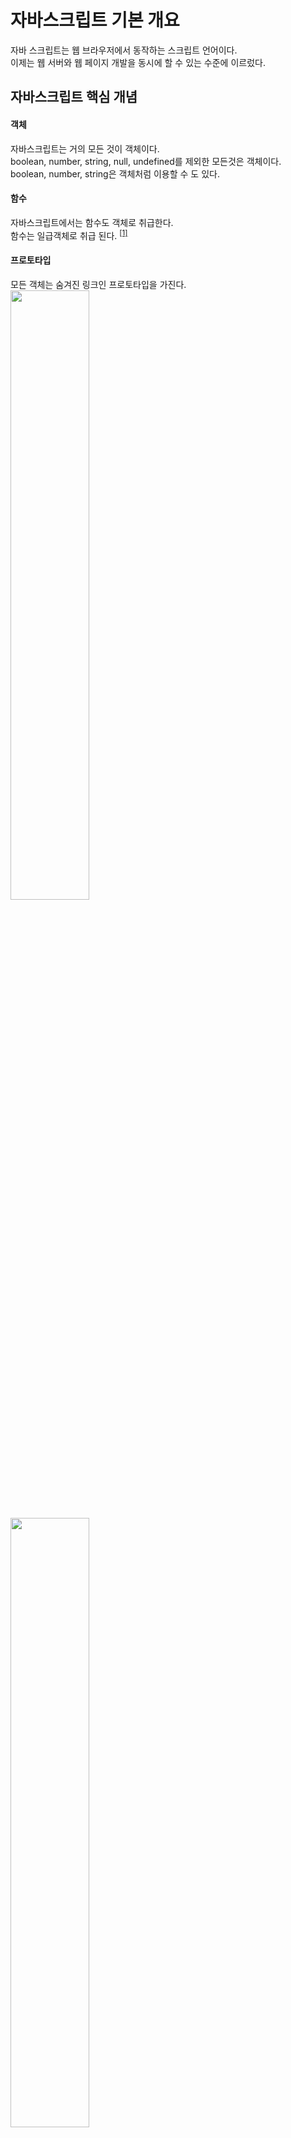 # 자바스크립트 기본 개요

자바 스크립트는 웹 브라우저에서 동작하는 스크립트 언어이다.  
이제는 웹 서버와 웹 페이지 개발을 동시에 할 수 있는 수준에 이르렀다.

자바스크립트 핵심 개념
-----------

#### 객체
자바스크립트는 거의 모든 것이 객체이다.  
boolean, number, string, null, undefined를 제외한 모든것은 객체이다.  
boolean, number, string은 객체처럼 이용할 수 도 있다.

#### 함수
자바스크립트에서는 함수도 객체로 취급한다.  
함수는 일급객체로 취급 된다. <sup>[[1]](#일급객체)</sup>

#### 프로토타입
모든 객체는 숨겨진 링크인 프로토타입을 가진다.  
<img src="https://user-images.githubusercontent.com/50283326/134806677-ac9a98b7-c4d3-442f-b48e-45888aa5405d.png" style="width : 50%;">  

<img src="https://user-images.githubusercontent.com/50283326/134806898-389d1b53-9b97-4384-a71f-737130c648b9.png" style="width : 50%;">  


#### 실행 컨텍스트와 클로저
자바 스크립트는 실행 컨텍스트를 만들고 그 안에서 실행이 이루어진다.
실행컨텍스트는 자신만의 유효범위를 가지고 있고 이 과정에서 클로저를 구현할 수 있다.

<br>


객체지향 프로그래밍
---

자바스크립트는 클래스를 지원하지 않지만 객체지향 프로그래밍이 가능하다.(es6 부터는 클래스를 지원한다) <sup>[[2]](#Javascript-클래스)</sup>

<br>


함수형 프로그래밍
---
함수형 프로그래밍은 높은 수준의 모듈화를 가능하게 하는 매우 효율적인 프로그래밍 방법이다. <sup>[[3]](#함수형-프로그래밍)</sup>

<br>

단점
---
* 느슨한 타입 체크(컴파일에서 잡지 못하는 오류는 고스란히 런타임 오류로 발견) -> 타입스크립트 사용하면 해결
* 전역 객체의 존재(최상위 레벨의 객체들의 경우 이름 충돌이 일어날 수 있다)


<hr>

출처

##### 일급객체
<http://junil-hwang.com/blog/javascript-1%EA%B8%89%ED%95%A8%EC%88%98/>

##### 함수형 프로그래밍
<https://medium.com/@lazysoul/%ED%95%A8%EC%88%98%ED%98%95-%ED%94%84%EB%A1%9C%EA%B7%B8%EB%9E%98%EB%B0%8D%EC%9D%B4%EB%9E%80-d881230f2a5e>